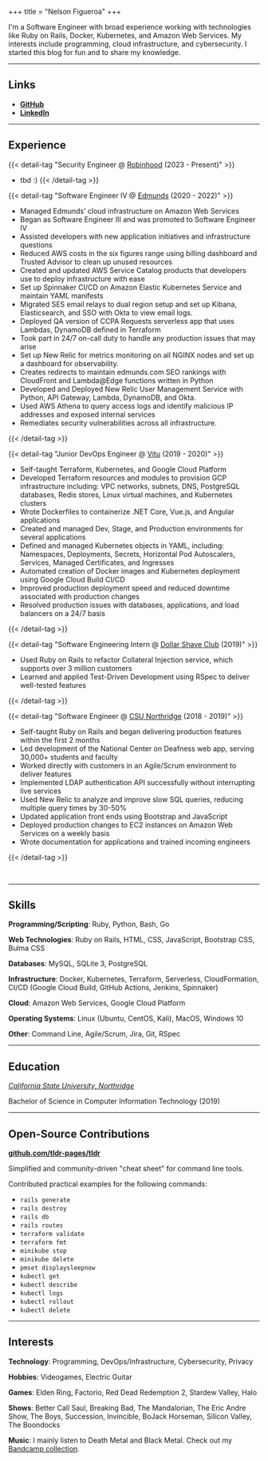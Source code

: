 +++
title = "Nelson Figueroa"
+++

I'm a Software Engineer with broad experience working with technologies like 
Ruby on Rails, Docker, Kubernetes, and Amazon Web Services. 
My interests include programming, cloud infrastructure, and cybersecurity.
I started this blog for fun and to share my knowledge.

---

## Links

- **[GitHub](https://github.com/nelsonfigueroa)**
- **[LinkedIn](https://www.linkedin.com/in/nelsonfigueroa1/)**

---

## Experience

{{< detail-tag "Security Engineer @ [Robinhood](https://robinhood.com) (2023 - Present)" >}}
- tbd :)
{{< /detail-tag >}}


{{< detail-tag "Software Engineer IV @ [Edmunds](https://edmunds.com) (2020 - 2022)" >}}

- Managed Edmunds’ cloud infrastructure on Amazon Web Services
- Began as Software Engineer III and was promoted to Software Engineer IV
- Assisted developers with new application initiatives and infrastructure questions
- Reduced AWS costs in the six figures range using billing dashboard and Trusted Advisor to clean up unused resources
- Created and updated AWS Service Catalog products that developers use to deploy infrastructure with ease
- Set up Spinnaker CI/CD on Amazon Elastic Kubernetes Service and maintain YAML manifests
- Migrated SES email relays to dual region setup and set up Kibana, Elasticsearch, and SSO with Okta to view email logs.
- Deployed QA version of CCPA Requests serverless app that uses Lambdas, DynamoDB defined in Terraform
- Took part in 24/7 on-call duty to handle any production issues that may arise
- Set up New Relic for metrics monitoring on all NGINX nodes and set up a dashboard for observability.
- Creates redirects to maintain edmunds.com SEO rankings with CloudFront and Lambda@Edge functions written in Python
- Developed and Deployed New Relic User Management Service with Python, API Gateway, Lambda, DynamoDB, and Okta.
- Used AWS Athena to query access logs and identify malicious IP addresses and exposed internal services
- Remediates security vulnerabilities across all infrastructure.

{{< /detail-tag >}}

{{< detail-tag "Junior DevOps Engineer @ [Vitu](https://vitu.com/) (2019 - 2020)" >}}

- Self-taught Terraform, Kubernetes, and Google Cloud Platform
- Developed Terraform resources and modules to provision GCP infrastructure including: VPC networks, subnets, DNS, PostgreSQL databases, Redis stores, Linux virtual machines, and Kubernetes clusters
- Wrote Dockerfiles to containerize .NET Core, Vue.js, and Angular applications
- Created and managed Dev, Stage, and Production environments for several applications
- Defined and managed Kubernetes objects in YAML, including: Namespaces, Deployments, Secrets, Horizontal Pod Autoscalers, Services, Managed Certificates, and Ingresses
- Automated creation of Docker images and Kubernetes deployment using Google Cloud Build CI/CD
- Improved production deployment speed and reduced downtime associated with production changes
- Resolved production issues with databases, applications, and load balancers on a 24/7 basis

{{< /detail-tag >}}

{{< detail-tag "Software Engineering Intern @ [Dollar Shave Club](https://dollarshaveclub.com/) (2019)" >}}

- Used Ruby on Rails to refactor Collateral Injection service, which supports over 3 million customers
- Learned and applied Test-Driven Development using RSpec to deliver well-tested features

{{< /detail-tag >}}

{{< detail-tag "Software Engineer @ [CSU Northridge](https://csun.edu/) (2018 - 2019)" >}}

- Self-taught Ruby on Rails and began delivering production features within the first 2 months
- Led development of the National Center on Deafness web app, serving 30,000+ students and faculty
- Worked directly with customers in an Agile/Scrum environment to deliver features
- Implemented LDAP authentication API successfully without interrupting live services
- Used New Relic to analyze and improve slow SQL queries, reducing multiple query times by 30-50% 
- Updated application front ends using Bootstrap and JavaScript
- Deployed production changes to EC2 instances on Amazon Web Services on a weekly basis
- Wrote documentation for applications and trained incoming engineers

{{< /detail-tag >}}

<br>


---

## Skills

**Programming/Scripting**: Ruby, Python, Bash, Go

**Web Technologies**: Ruby on Rails, HTML, CSS, JavaScript, Bootstrap CSS, Bulma CSS

**Databases**: MySQL, SQLite 3, PostgreSQL

**Infrastructure**: Docker, Kubernetes, Terraform, Serverless, CloudFormation, CI/CD (Google Cloud Build, GitHub Actions, Jenkins, Spinnaker)

**Cloud**: Amazon Web Services, Google Cloud Platform

**Operating Systems**: Linux (Ubuntu, CentOS, Kali), MacOS, Windows 10

**Other**: Command Line, Agile/Scrum, Jira, Git, RSpec

---

##  Education 

[*California State University, Northridge*](https://www.csun.edu/)

Bachelor of Science in Computer Information Technology (2019)

---

## Open-Source Contributions

**[github.com/tldr-pages/tldr](https://github.com/tldr-pages/tldr/commits?author=nelsonfigueroa)**

Simplified and community-driven "cheat sheet" for command line tools.

Contributed practical examples for the following commands: 
- `rails generate`
- `rails destroy`
- `rails db`
- `rails routes`
- `terraform validate`
- `terraform fmt`
- `minikube stop`
- `minikube delete`
- `pmset displaysleepnow`
- `kubectl get`
- `kubectl describe`
- `kubectl logs`
- `kubectl rollout`
- `kubectl delete`

---

## Interests

**Technology**: Programming, DevOps/Infrastructure, Cybersecurity, Privacy

**Hobbies**: Videogames, Electric Guitar

**Games**: Elden Ring, Factorio, Red Dead Redemption 2, Stardew Valley, Halo

**Shows**: Better Call Saul, Breaking Bad, The Mandalorian, The Eric Andre Show, The Boys, Succession, Invincible, BoJack Horseman, Silicon Valley, The Boondocks

**Music**: I mainly listen to Death Metal and Black Metal. Check out my [Bandcamp collection](https://bandcamp.com/nelsonfigueroa).
